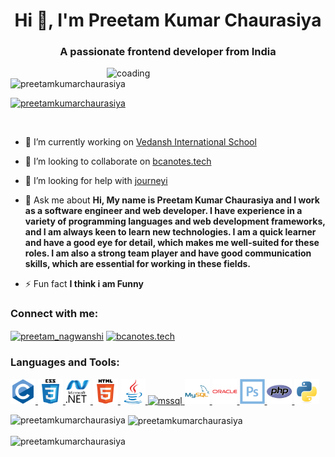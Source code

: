 <h1 align="center">Hi 👋, I'm Preetam Kumar Chaurasiya</h1>
<h3 align="center">A passionate frontend developer from India</h3>

<img align="right" alt="coading" width="350" src="https://cdn-images-1.medium.com/fit/t/1600/480/0*7Q3yvSIv_t0ioJ-Z.gif">

<p align="left"> <img src="https://komarev.com/ghpvc/?username=preetamkumarchaurasiya&label=Profile%20views&color=0e75b6&style=flat" alt="preetamkumarchaurasiya" /> </p>

<p align="left"> <a href="https://github.com/ryo-ma/github-profile-trophy"><img src="https://github-profile-trophy.vercel.app/?username=preetamkumarchaurasiya" alt="preetamkumarchaurasiya" /></a> </p>

<p align="left"> <a href="https://twitter.com/" target="blank"><img src="https://img.shields.io/twitter/follow/?logo=twitter&style=for-the-badge" alt="" /></a> </p>

- 🔭 I’m currently working on [Vedansh International School](https://www.vdintschool.org.in/)

- 👯 I’m looking to collaborate on [bcanotes.tech](https://bcanotes.tech/)

- 🤝 I’m looking for help with [journeyi](https://journeyi.in/)

- 💬 Ask me about **Hi, My name is Preetam Kumar Chaurasiya and I work as a software engineer and web developer. I have experience in a variety of programming languages and web development frameworks, and I am always keen to learn new technologies. I am a quick learner and have a good eye for detail, which makes me well-suited for these roles. I am also a strong team player and have good communication skills, which are essential for working in these fields.**

- ⚡ Fun fact **I think i am Funny**

<h3 align="left">Connect with me:</h3>
<p align="left">
<a href="https://instagram.com/preetam_nagwanshi" target="blank"><img align="center" src="https://raw.githubusercontent.com/rahuldkjain/github-profile-readme-generator/master/src/images/icons/Social/instagram.svg" alt="preetam_nagwanshi" height="30" width="40" /></a>
<a href="https://www.youtube.com/c/bcanotes.tech" target="blank"><img align="center" src="https://raw.githubusercontent.com/rahuldkjain/github-profile-readme-generator/master/src/images/icons/Social/youtube.svg" alt="bcanotes.tech" height="30" width="40" /></a>
</p>

<h3 align="left">Languages and Tools:</h3>
<p align="left"> <a href="https://www.cprogramming.com/" target="_blank" rel="noreferrer"> <img src="https://raw.githubusercontent.com/devicons/devicon/master/icons/c/c-original.svg" alt="c" width="40" height="40"/> </a> <a href="https://www.w3schools.com/css/" target="_blank" rel="noreferrer"> <img src="https://raw.githubusercontent.com/devicons/devicon/master/icons/css3/css3-original-wordmark.svg" alt="css3" width="40" height="40"/> </a> <a href="https://dotnet.microsoft.com/" target="_blank" rel="noreferrer"> <img src="https://raw.githubusercontent.com/devicons/devicon/master/icons/dot-net/dot-net-original-wordmark.svg" alt="dotnet" width="40" height="40"/> </a> <a href="https://www.w3.org/html/" target="_blank" rel="noreferrer"> <img src="https://raw.githubusercontent.com/devicons/devicon/master/icons/html5/html5-original-wordmark.svg" alt="html5" width="40" height="40"/> </a> <a href="https://www.java.com" target="_blank" rel="noreferrer"> <img src="https://raw.githubusercontent.com/devicons/devicon/master/icons/java/java-original.svg" alt="java" width="40" height="40"/> </a> <a href="https://www.microsoft.com/en-us/sql-server" target="_blank" rel="noreferrer"> <img src="https://www.svgrepo.com/show/303229/microsoft-sql-server-logo.svg" alt="mssql" width="40" height="40"/> </a> <a href="https://www.mysql.com/" target="_blank" rel="noreferrer"> <img src="https://raw.githubusercontent.com/devicons/devicon/master/icons/mysql/mysql-original-wordmark.svg" alt="mysql" width="40" height="40"/> </a> <a href="https://www.oracle.com/" target="_blank" rel="noreferrer"> <img src="https://raw.githubusercontent.com/devicons/devicon/master/icons/oracle/oracle-original.svg" alt="oracle" width="40" height="40"/> </a> <a href="https://www.photoshop.com/en" target="_blank" rel="noreferrer"> <img src="https://raw.githubusercontent.com/devicons/devicon/master/icons/photoshop/photoshop-line.svg" alt="photoshop" width="40" height="40"/> </a> <a href="https://www.php.net" target="_blank" rel="noreferrer"> <img src="https://raw.githubusercontent.com/devicons/devicon/master/icons/php/php-original.svg" alt="php" width="40" height="40"/> </a> <a href="https://www.python.org" target="_blank" rel="noreferrer"> <img src="https://raw.githubusercontent.com/devicons/devicon/master/icons/python/python-original.svg" alt="python" width="40" height="40"/> </a> </p>

<p><img align="left" src="https://github-readme-stats.vercel.app/api/top-langs?username=preetamkumarchaurasiya&show_icons=true&locale=en&layout=compact" alt="preetamkumarchaurasiya" /></p>

<p>&nbsp;<img align="center" src="https://github-readme-stats.vercel.app/api?username=preetamkumarchaurasiya&show_icons=true&locale=en" alt="preetamkumarchaurasiya" /></p>

<p><img align="center" src="https://github-readme-streak-stats.herokuapp.com/?user=preetamkumarchaurasiya&" alt="preetamkumarchaurasiya" /></p>
